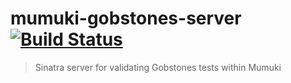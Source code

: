 # mumuki-gobstones-server [![Build Status](https://travis-ci.org/uqbar-project/mumuki-gobstones-server.svg?branch=master)](https://travis-ci.org/uqbar-project/mumuki-gobstones-server)
> Sinatra server for validating Gobstones tests within Mumuki
